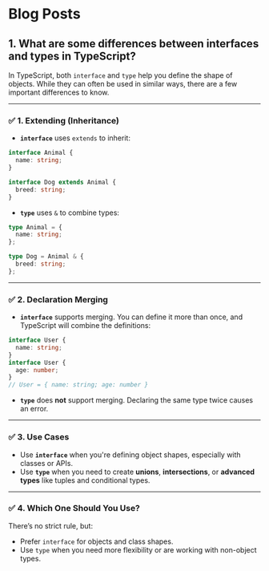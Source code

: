 # Blog Posts

<!-- Blog Posts 1 -->

## 1. What are some differences between interfaces and types in TypeScript?

In TypeScript, both `interface` and `type` help you define the shape of objects. While they can often be used in similar ways, there are a few important differences to know.

---

### ✅ 1. Extending (Inheritance)

- **`interface`** uses `extends` to inherit:

```ts
interface Animal {
  name: string;
}

interface Dog extends Animal {
  breed: string;
}
```

- **`type`** uses `&` to combine types:

```ts
type Animal = {
  name: string;
};

type Dog = Animal & {
  breed: string;
};
```

---

### ✅ 2. Declaration Merging

- **`interface`** supports merging. You can define it more than once, and TypeScript will combine the definitions:

```ts
interface User {
  name: string;
}
interface User {
  age: number;
}
// User = { name: string; age: number }
```

- **`type`** does **not** support merging. Declaring the same type twice causes an error.

---

### ✅ 3. Use Cases

- Use **`interface`** when you're defining object shapes, especially with classes or APIs.
- Use **`type`** when you need to create **unions**, **intersections**, or **advanced types** like tuples and conditional types.

---

### ✅ 4. Which One Should You Use?

There’s no strict rule, but:

- Prefer `interface` for objects and class shapes.
- Use `type` when you need more flexibility or are working with non-object types.
